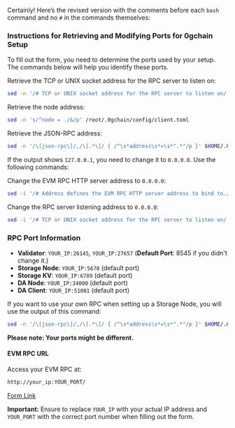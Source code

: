 Certainly! Here’s the revised version with the comments before each `bash` command and no `#` in the commands themselves:

### Instructions for Retrieving and Modifying Ports for 0gchain Setup

To fill out the form, you need to determine the ports used by your setup. The commands below will help you identify these ports.

Retrieve the TCP or UNIX socket address for the RPC server to listen on:
```bash
sed -n '/# TCP or UNIX socket address for the RPC server to listen on/,+1p' /root/.0gchain/config/config.toml
```

Retrieve the node address:
```bash
sed -n 's/^node = ./&/p' /root/.0gchain/config/client.toml
```

Retrieve the JSON-RPC address:
```bash
sed -n '/\[json-rpc\]/,/\[.*\]/ { /^\s*address\s*=\s*".*"/p }' $HOME/.0gchain/config/app.toml
```

If the output shows `127.0.0.1`, you need to change it to `0.0.0.0`. Use the following commands:

Change the EVM RPC HTTP server address to `0.0.0.0`:
```bash
sed -i '/# Address defines the EVM RPC HTTP server address to bind to./!b;n;c\address = "0.0.0.0:26145"' /root/.0gchain/config/app.toml
```

Change the RPC server listening address to `0.0.0.0`:
```bash
sed -i '/# TCP or UNIX socket address for the RPC server to listen on/!b;n;c\laddr = "tcp://0.0.0.0:27657"' /root/.0gchain/config/config.toml
```

### RPC Port Information
- **Validator**: `YOUR_IP:26145`, `YOUR_IP:27657` (**Default Port**: 8545 if you didn't change it.)
- **Storage Node**: `YOUR_IP:5678` (default port)
- **Storage KV**: `YOUR_IP:6789` (default port)
- **DA Node**: `YOUR_IP:34000` (default port)
- **DA Client**: `YOUR_IP:51001` (default port)

If you want to use your own RPC when setting up a Storage Node, you will use the output of this command:

```bash
sed -n '/\[json-rpc\]/,/\[.*\]/ { /^\s*address\s*=\s*".*"/p }' $HOME/.0gchain/config/app.toml
```

**Please note: Your ports might be different.**

#### EVM RPC URL
Access your EVM RPC at:

```bash
http://your_ip:YOUR_PORT/
```

[Form Link](https://docs.google.com/forms/d/e/1FAIpQLScsa1lpn43F7XAydVlKK_ItLGOkuz2fBmQaZjecDn76kysQsw/viewform?ts=6617a343)

**Important:** Ensure to replace `YOUR_IP` with your actual IP address and `YOUR_PORT` with the correct port number when filling out the form.
